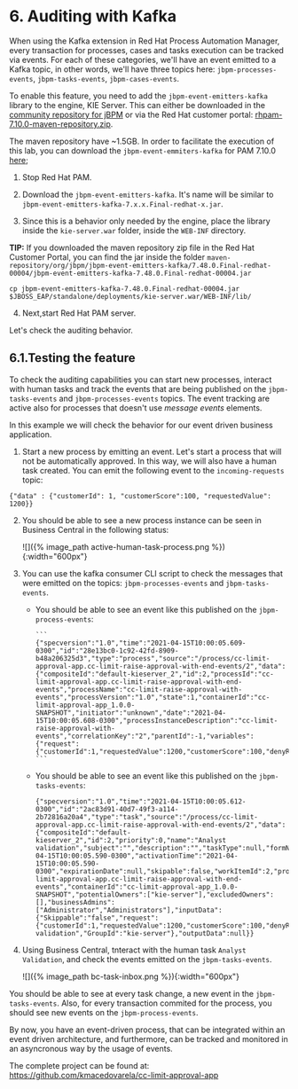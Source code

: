 # 6. Auditing with Kafka

When using the Kafka extension in Red Hat Process Automation Manager, every transaction for processes, cases and tasks execution can be tracked via events. For each of these categories, we'll have an event emitted to a Kafka topic, in other words, we'll have three topics here: `jbpm-processes-events`, `jbpm-tasks-events`, `jbpm-cases-events`.

To enable this feature, you need to add the `jbpm-event-emitters-kafka` library to the engine, KIE Server. This can either be downloaded in the [community repository for jBPM](https://search.maven.org/artifact/org.jbpm/jbpm-event-emitters-kafka/) or via the Red Hat customer portal: [rhpam-7.10.0-maven-repository.zip](https://access.redhat.com/jbossnetwork/restricted/listSoftware.html?downloadType=distributions&product=rhpam&version=7.10.0). 

The maven repository have ~1.5GB. In order to facilitate the execution of this lab, you can download the `jbpm-event-emmiters-kafka` for PAM 7.10.0 [here](https://drive.google.com/file/d/1kKnhGMj1Z691vXGanQkgLfGkfGXXmKa7/view?usp=sharing);

1. Stop Red Hat PAM. 

2. Download the `jbpm-event-emitters-kafka`. It's name will be similar to `jbpm-event-emitters-kafka-7.x.x.Final-redhat-x.jar`.

3. Since this is a behavior only needed by the engine, place the library inside the `kie-server.war` folder, inside the `WEB-INF` directory.

**TIP:** If you downloaded the maven repository zip file in the Red Hat Customer Portal, you can find the jar inside the folder `maven-repository/org/jbpm/jbpm-event-emitters-kafka/7.48.0.Final-redhat-00004/jbpm-event-emitters-kafka-7.48.0.Final-redhat-00004.jar`

~~~
cp jbpm-event-emitters-kafka-7.48.0.Final-redhat-00004.jar $JBOSS_EAP/standalone/deployments/kie-server.war/WEB-INF/lib/
~~~

4. Next,start Red Hat PAM server. 

Let's check the auditing behavior. 

## 6.1.Testing the feature

To check the auditing capabilities you can start new processes, interact with human tasks and track the events that are being published on the `jbpm-tasks-events` and `jbpm-processes-events` topics. The event tracking are active also for processes that doesn't use _message events_ elements.

In this example we will check the behavior for our event driven business application.

1. Start a new process by emitting an event. Let's start a process that will not be automatically approved. In this way, we will also have a human task created. You can emit the following event to the `incoming-requests` topic:

```
{"data" : {"customerId": 1, "customerScore":100, "requestedValue": 1200}}
```

2. You should be able to see a new process instance can be seen in Business Central in the following status:

	![]({% image_path active-human-task-process.png %}){:width="600px"}

3. You can use the kafka consumer CLI script to check the messages that were emitted on the topics: `jbpm-processes-events` and `jbpm-tasks-events`. 
 
	  * You should be able to see an event like this published on the `jbpm-process-events`: 
	  	
		  	```
		  	{"specversion":"1.0","time":"2021-04-15T10:00:05.609-0300","id":"28e13bc0-1c92-42fd-8909-b48a206325d3","type":"process","source":"/process/cc-limit-approval-app.cc-limit-raise-approval-with-end-events/2","data":{"compositeId":"default-kieserver_2","id":2,"processId":"cc-limit-approval-app.cc-limit-raise-approval-with-end-events","processName":"cc-limit-raise-approval-with-events","processVersion":"1.0","state":1,"containerId":"cc-limit-approval-app_1.0.0-SNAPSHOT","initiator":"unknown","date":"2021-04-15T10:00:05.608-0300","processInstanceDescription":"cc-limit-raise-approval-with-events","correlationKey":"2","parentId":-1,"variables":{"request":{"customerId":1,"requestedValue":1200,"customerScore":100,"denyReason":null},"approval":false,"initiator":"unknown"}}}
		  	```
	  * You should be able to see an event like this published on the `jbpm-tasks-events`: 
	  
		  ```
		  {"specversion":"1.0","time":"2021-04-15T10:00:05.612-0300","id":"2ac83d91-40d7-49f3-a114-2b72816a20a4","type":"task","source":"/process/cc-limit-approval-app.cc-limit-raise-approval-with-end-events/2","data":{"compositeId":"default-kieserver_2","id":2,"priority":0,"name":"Analyst validation","subject":"","description":"","taskType":null,"formName":"Task","status":"Ready","actualOwner":null,"createdBy":null,"createdOn":"2021-04-15T10:00:05.590-0300","activationTime":"2021-04-15T10:00:05.590-0300","expirationDate":null,"skipable":false,"workItemId":2,"processInstanceId":2,"parentId":-1,"processId":"cc-limit-approval-app.cc-limit-raise-approval-with-end-events","containerId":"cc-limit-approval-app_1.0.0-SNAPSHOT","potentialOwners":["kie-server"],"excludedOwners":[],"businessAdmins":["Administrator","Administrators"],"inputData":{"Skippable":"false","request":{"customerId":1,"requestedValue":1200,"customerScore":100,"denyReason":null},"TaskName":"Task","NodeName":"Analyst validation","GroupId":"kie-server"},"outputData":null}}
		  ```

4. Using Business Central, tnteract with the human task `Analyst Validation`, and check the events emitted on the `jbpm-tasks-events`.

	![]({% image_path bc-task-inbox.png %}){:width="600px"} 

You should be able to see at every task change, a new event in the `jbpm-tasks-events`. Also, for every transaction commited for the process, you should see new events on the `jbpm-process-events`.

By now, you have an event-driven process, that can be integrated within an event driven architecture, and furthermore, can be tracked and monitored in an asyncronous way by the usage of events. 


The complete project can be found at: https://github.com/kmacedovarela/cc-limit-approval-app